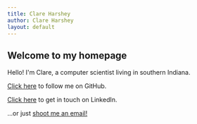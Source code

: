 ```yaml
---
title: Clare Harshey
author: Clare Harshey
layout: default
---
```

## Welcome to my homepage


Hello! I'm Clare, a computer scientist living in southern Indiana. 

<a href="http://github.com/charshey" target="_blank">Click here</a> to follow me on GitHub.

<a href="https://www.linkedin.com/in/clare-harshey-8973a8137" target="_blank">Click here</a> to get in touch on LinkedIn.


...or just [shoot me an email!](mailto://clarshey@gmail.com)


